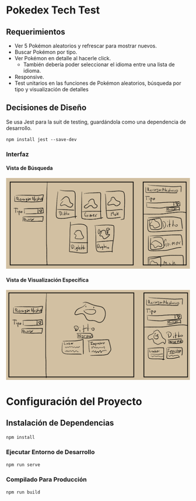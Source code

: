 # Pokedex Tech Test

## Requerimientos
- Ver 5 Pokémon aleatorios y refrescar para mostrar nuevos.
- Buscar Pokémon por tipo.
- Ver Pokémon en detalle al hacerle click.
  - También debería poder seleccionar el idioma entre una lista de idioma.
- Responsive.
- Test unitarios en las funciones de Pokémon aleatorios, búsqueda por tipo y visualización de detalles

## Decisiones de Diseño

Se usa Jest para la suit de testing, guardándola como una dependencia de desarrollo.

```
npm install jest --save-dev
```

### Interfaz

#### Vista de Búsqueda

![](./README_Imgs/vistaBusqueda.png)

#### Vista de Visualización Específica

![](./README_Imgs/vistaVisualizacion.png)


# Configuración del Proyecto 

## Instalación de Dependencias
```
npm install
```

### Ejecutar Entorno de Desarrollo
```
npm run serve
```

### Compilado Para Producción
```
npm run build
```
